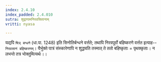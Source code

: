 ```yaml
---
index: 2.4.10
index_padded: 2.4.010
sutra: शूद्राणामनिरवसितानाम्
vritti: nyasa

---
```

यद्यपि `षिञ् बन्धने` (धा.पा. 1248) इति सिनोतिर्बन्धने वर्त्तते; तथापि निरवपूर्वो बहिष्करणे वर्त्तत इत्याह-- `निरवसानं बहिष्करणम्`। यैर्भुक्ते पात्रं संस्कारेणापि न शुद्ध्यति तस्मात् ते ततो बहिष्कृताः = पृथक्कृताः। न लभन्ते तत्र भोक्तुमित्यर्थः।।